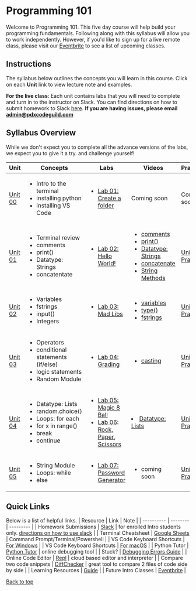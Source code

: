 # <a id="top"></a>Programming 101

Welcome to Programming 101. This five day course will help build your programming fundamentals. Following along with this syllabus will allow you to work independently. However, if you'd like to sign up for a live remote class, please visit our [Eventbrite](https://www.eventbrite.com/o/pdx-code-guild-17959456298) to see a list of upcoming classes.

## Instructions

The syllabus below outlines the concepts you will learn in this course. Click on each **Unit** link to view lecture note and examples.

**For the live class**: Each unit contains labs that you will need to complete and turn in to the instructor on Slack. You can find directions on how to submit homework to Slack [here](/docs/slack.md). **If you are having issues, please email admin@pdxcodeguild.com**

## Syllabus Overview

While we don't expect you to complete all the advance versions of the labs, we expect you to give it a try. and challenge yourself!

|   Unit   |  Concepts  |   Labs   |  Videos  | Practice |
| -------- | ---------- | -------- | -------- | -------- |
| [Unit 00](/units/unit-0.md) | <ul><li>Intro to the terminal</li> <li>installing python</li> <li>installing VS Code</li></ul> | <ul><li>[Lab 01: Create a folder](/labs/pdxfolder.md)</li></ul> | Coming soon | Coming soon |                                                                                                      
| [Unit 01](/units/unit-1.md) | <ul><li>Terminal review</li> <li>comments</li> <li>print()</li> <li>Datatype: Strings</li> <li>concatentate</li>                               | <ul><li>[Lab 02: Hello World!](/labs/hello.md)</li></ul>                                                            | <ul> <li><a href="https://youtu.be/YKRYs8QDWZQ" target="_blank">comments</a></li> <li><a href="https://youtu.be/KmSPjRxr4GA" target="_blank">print()</a></li> <li><a href="https://youtu.be/wbLLxCEQ2do" target="_blank">Datatype: Strings</a></li> <li><a href="https://youtu.be/7Fq19HrS9wA" target="_blank">concatenate</a></li> <li><a href="https://youtu.be/BDaZMU3iuKw" target="_blank">String Methods</a></li></ul> | [Unit 01 Practice](/practice/unit_1/)|                                                                                             
| [Unit 02](/units/unit-2.md) | <ul><li>Variables</li> <li>fstrings</li> <li>input()</li> <li>Integers</li>                                                                    | <ul> <li>[Lab 03: Mad Libs](/labs/madlibs.md)</li> </ul>                                                            | <ul> <li><a target="_blank" href="https://youtu.be/ft0vAxHnkGw">variables</a></li> <li><a target="_blank" href="https://youtu.be/xfYXx2zBYJo">type()</a></li> <li><a href="https://youtu.be/s-3SyF9wZqY" target="_blank">fstrings</a></li></ul> |[Unit 02 Practice](/practice/unit_2/exercise_2.md)|                                                                                                                            
| [Unit 03](/units/unit-3.md) | <ul><li>Operators</li> <li>conditional statements (if/else)</li> <li>logic statements</li><li>Random Module</li> </ul>                         | <ul><li>[Lab 04: Grading](/labs/grading.md)</li> </ul>                                                              | <ul><li><a target="_blank" href="https://youtu.be/yljHWm1shiE">casting</a></li></li>|[Unit 03 Practice](/practice/unit_3/)                                                                                                                                                                             
| [Unit 04](/units/unit-4.md) | <ul><li>Datatype: Lists</li> <li>random.choice()</li> <li>Loops: for each</li> <li>for x in range()</li> <li>break</li> <li>continue</li></ul> | <ul><li>[Lab 05: Magic 8 Ball](/labs/magic-8-ball.md) </li> <li>[Lab 06: Rock, Paper, Scissors](/labs/rps.md) </ul> | <li><a href="https://youtu.be/TjQv--wrc3o" target="_blank">Datatype: Lists</a></li>|[Unit 04 Practice](/practice/unit_4/)
| [Unit 05](/units/unit-5.md) | <ul><li>String Module</li> <li>Loops: while</li> <li>else</li></ul>                                                                            | <ul><li>[Lab 07: Password Generator](/labs/password_generator.md)</li> </ul>                                        | <ul><li>coming soon</ul></li>           |[Unit 05 Practice](/practice/unit_5/)                                                                                                                                                                                                                                                                                                                                                                                    |

## Quick Links

Below is a list of helpful links.
| Resource | Link | Note |
| ---------- | -------- | --------- |
| Homework Submissions | [Slack](https://app.slack.com/client/TH5A28SJ0/CH6DE8QK1) | for enrolled Intro students only. [directions on how to use slack](/docs/slack.md) |
| Terminal Cheatsheet | [Google Sheets](https://docs.google.com/spreadsheets/d/18WWrry7RI2zzJlTsUHQLCsElNjiVVuMGjowBKZ5DPH8/edit#gid=0) | Command Prompt/Terminal/Powershell |
| VS Code Keyboard Shortcuts | [For Windows](https://code.visualstudio.com/shortcuts/keyboard-shortcuts-windows.pdf) |
| VS Code Keyboard Shortcuts | [For macOS](https://code.visualstudio.com/shortcuts/keyboard-shortcuts-macos.pdf) |
| Python Tutor | [Python Tutor](http://pythontutor.com/visualize.html#mode=edit) | online debugging tool |
| Stuck? | [Debugging Errors Guide](https://github.com/PdxCodeGuild/IntroToProgramming/blob/master/documentation/troubleshooting.md) |
| Online Code Editor | [Repl](https://repl.it) | cloud based editor and interpreter |
| Compare two code snippets | [DiffChecker](https://www.diffchecker.com/) | great tool to compare 2 files of code side by side |
| Learning Resources | [Guide](https://github.com/PdxCodeGuild/IntroToProgramming/blob/master/documentation/resources.md) | | Future Intro Classes | [Eventbrite](https://www.eventbrite.com/o/pdx-code-guild-17959456298) |

[Back to top](#top)
